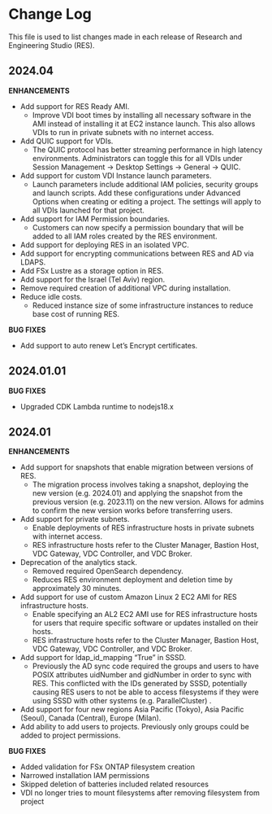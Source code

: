 # Change Log
This file is used to list changes made in each release of Research and Engineering Studio (RES).

2024.04
------

**ENHANCEMENTS**

- Add support for RES Ready AMI.
  - Improve VDI boot times by installing all necessary software in the AMI instead of installing it at EC2 instance launch. This also allows VDIs to run in private subnets with no internet access.
- Add QUIC support for VDIs.
  - The QUIC protocol has better streaming performance in high latency environments. Administrators can toggle this for all VDIs under Session Management → Desktop Settings → General → QUIC. 
- Add support for custom VDI Instance launch parameters.
  - Launch parameters include additional IAM policies, security groups and launch scripts. Add these configurations under Advanced Options when creating or editing a project. The settings will apply to all VDIs launched for that project. 
- Add support for IAM Permission boundaries.
  - Customers can now specify a permission boundary that will be added to all IAM roles created by the RES environment.
- Add support for deploying RES in an isolated VPC.
- Add support for encrypting communications between RES and AD via LDAPS.
- Add FSx Lustre as a storage option in RES.
- Add support for the Israel (Tel Aviv) region.
- Remove required creation of additional VPC during installation.
- Reduce idle costs.
  - Reduced instance size of some infrastructure instances to reduce base cost of running RES.

**BUG FIXES**

- Add support to auto renew Let’s Encrypt certificates.

2024.01.01
------

**BUG FIXES**

- Upgraded CDK Lambda runtime to nodejs18.x

2024.01
------

**ENHANCEMENTS**

- Add support for snapshots that enable migration between versions of RES.
  - The migration process involves taking a snapshot, deploying the new version (e.g. 2024.01) and applying the snapshot from the previous version (e.g. 2023.11) on the new version. Allows for admins to confirm the new version works before transferring users.
- Add support for private subnets.
  - Enable deployments of RES infrastructure hosts in private subnets with internet access.
  - RES infrastructure hosts refer to the Cluster Manager, Bastion Host, VDC Gateway, VDC Controller, and VDC Broker.
- Deprecation of the analytics stack.
  - Removed required OpenSearch dependency.
  - Reduces RES environment deployment and deletion time by approximately 30 minutes.
- Add support for use of custom Amazon Linux 2 EC2 AMI for RES infrastructure hosts.
  - Enable specifying an AL2 EC2 AMI use for RES infrastructure hosts for users that require specific software or updates installed on their hosts.
  - RES infrastructure hosts refer to the Cluster Manager, Bastion Host, VDC Gateway, VDC Controller, and VDC Broker.
- Add support for ldap_id_mapping “True” in SSSD.
  - Previously the AD sync code required the groups and users to have POSIX attributes uidNumber and gidNumber in order to sync with RES. This conflicted with the IDs generated by SSSD, potentially causing RES users to not be able to access filesystems if they were using SSSD with other systems (e.g. ParallelCluster) .
- Add support for four new regions Asia Pacific (Tokyo), Asia Pacific (Seoul), Canada (Central), Europe (Milan).
- Add ability to add users to projects. Previously only groups could be added to project permissions.

**BUG FIXES**

- Added validation for FSx ONTAP filesystem creation
- Narrowed installation IAM permissions
- Skipped deletion of batteries included related resources
- VDI no longer tries to mount filesystems after removing filesystem from project
